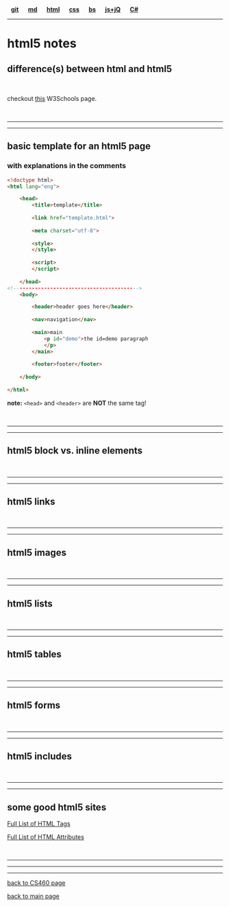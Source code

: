 <style> 
ul {
  list-style-type: none; margin: 0; padding: 0;
}
li {
  display: inline; text-decoration: none; font-weight: bold; padding-left: 9px; padding-right: 9px;
}
</style>

<ul>
  <a href="https:/Stormy9.github.io/CS460/references/git/"><li>git</li></a>
  <a href="https:/Stormy9.github.io/CS460/references/markdown/"><li>md</li></a>
  <a href="https:/Stormy9.github.io/CS460/references/html/"><li>html</li></a>
  <a href="https:/Stormy9.github.io/CS460/references/css/"><li>css</li></a>
  <a href="https:/Stormy9.github.io/CS460/references/bootstrap/"><li>bs</li></a>
  <a href="https:/Stormy9.github.io/CS460/references/js_jq/"><li>js+jQ</li></a>
  <a href="https:/Stormy9.github.io/CS460/references/c_sharp/"><li>C#</li></a>
</ul>

---
# html5 notes  
## difference(s) between **html** and **html5**  


<br>

checkout <a href="https://www.w3schools.com/html/html5_intro.asp" target="_blank">this</a> W3Schools page.

<br>

---
---
## basic template for an **html5** page  
### with explanations in the comments  
```html
<!doctype html>
<html lang="eng">

    <head>
        <title>template</title>
        
        <link href="template.html">
        
        <meta charset="utf-8">
        
        <style>
        </style>
        
        <script>
        </script>
        
    </head>
<!----------------------------------------->
    <body>

        <header>header goes here</header>
        
        <nav>navigation</nav>
        
        <main>main
            <p id="demo">the id=demo paragraph
            </p>
        </main>
        
        <footer>footer</footer>
    
    </body>    
    
</html>
```
__note:__ `<head>` and `<header>` are **NOT** the same tag!  

<br>

---
---
## html5 block vs. inline elements  


<br>

---
---
## html5 links  


<br>

---
---
## html5 images  

<br>

---
---
## html5 lists  


<br>

---
---
## html5 tables    


<br>

---
---
## html5 forms  


<br>

---
---
## html5 includes  


<br>

---
---
## some good html5 sites    
<a href="" target="_blank"></a>  

<a href="" target="_blank"></a>  

<a href="https://www.w3schools.com/tags/default.asp" target="_blank">Full List of HTML Tags</a>

<a href="https://www.w3schools.com/tags/ref_attributes.asp" target="_blank">Full List of HTML Attributes</a>

<br>

---
---
---
[back to CS460 page](https://Stormy9.github.io/CS460#html/ "CS460 main page")   

[back to main page](https://Stormy9.github.io/ "main page")   
